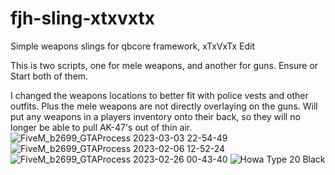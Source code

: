 # fjh-sling-xtxvxtx

Simple weapons slings for qbcore framework, xTxVxTx Edit


This is two scripts, one for mele weapons, and another for guns.
Ensure or Start both of them.

I changed the weapons locations to better fit with police vests and other outfits.
Plus the mele weapons are not directly overlaying on the guns.
Will put any weapons in a players inventory onto their back, so they will no longer be able to pull AK-47's out of thin air.
![FiveM_b2699_GTAProcess 2023-03-03 22-54-49](https://user-images.githubusercontent.com/105738467/225698455-8aa12d70-c8bc-4091-8d49-93d66d510d66.png)
![FiveM_b2699_GTAProcess 2023-02-06 12-52-24](https://user-images.githubusercontent.com/105738467/225698534-8c95d3b5-8fca-4522-9345-cdbb996a601e.png)
![FiveM_b2699_GTAProcess 2023-02-26 00-43-40](https://user-images.githubusercontent.com/105738467/225698563-c8305fa9-0659-4ad6-8f13-12f2190b915d.png)
![Howa Type 20 Black](https://user-images.githubusercontent.com/105738467/225698582-270c40cc-b182-4e7b-bfdd-1712a819b0ab.png)
